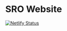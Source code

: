 # SRO Website

[![Netlify Status](https://api.netlify.com/api/v1/badges/9d3cb240-df6a-4342-8249-df5be7609811/deploy-status)](https://app.netlify.com/sites/roboticsoutreach/deploys)